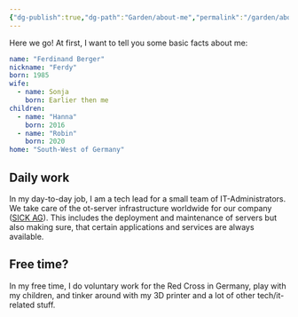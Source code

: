 ```yaml
---
{"dg-publish":true,"dg-path":"Garden/about-me","permalink":"/garden/about-me/","created":"2024-06-15T00:51","updated":"2024-06-15T21:04"}
---
```


Here we go! At first, I want to tell you some basic facts about me:

```yaml
name: "Ferdinand Berger"
nickname: "Ferdy"
born: 1985
wife:
  - name: Sonja
    born: Earlier then me
children:
  - name: "Hanna"
    born: 2016
  - name: "Robin"
    born: 2020
home: "South-West of Germany"
```

## Daily work
In my day-to-day job, I am a tech lead for a small team of IT-Administrators. We take care of the ot-server infrastructure worldwide for our company ([SICK AG](https://sick.com/)). This includes the deployment and maintenance of servers but also making sure, that certain applications and services are always available.
## Free time?
In my free time, I do voluntary work for the Red Cross in Germany, play with my children, and tinker around with my 3D printer and a lot of other tech/it-related stuff.